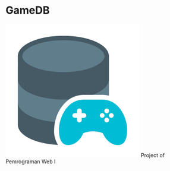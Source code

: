 # GameDB
![logo](https://github.com/bagusws17/GameDB/blob/main/img/game-data.png) Project of Pemrograman Web I


